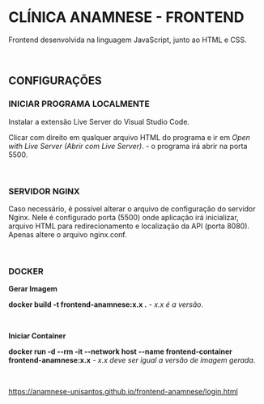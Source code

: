 # CLÍNICA ANAMNESE - FRONTEND 

<p>Frontend desenvolvida na linguagem JavaScript, junto ao HTML e CSS.</p>

<br/>

## CONFIGURAÇÕES

### INICIAR PROGRAMA LOCALMENTE

<p>Instalar a extensão Live Server do Visual Studio Code.</p>
<p>Clicar com direito em qualquer arquivo HTML do programa e ir em <em>Open with Live Server (Abrir com Live Server)</em>. - o programa irá abrir na porta 5500.</p>

<br/>

### SERVIDOR NGINX

<p>Caso necessário, é possível alterar o arquivo de configuração do servidor Nginx. Nele é configurado porta (5500) onde aplicação irá inicializar, arquivo HTML para redirecionamento e localização da API (porta 8080). Apenas altere o arquivo nginx.conf.</p>

<br/>

### DOCKER


**Gerar Imagem**

 <p><strong>docker build -t frontend-anamnese:x.x .</strong> <em>- x.x é a versão</em>.</p> 

 <br/>

 **Iniciar Container**

 <p><strong>docker run -d --rm -it --network host --name frontend-container frontend-anamnese:x.x</strong> <em>- x.x deve ser igual a versão de imagem gerada</em>.</p> 

<br/>

https://anamnese-unisantos.github.io/frontend-anamnese/login.html

